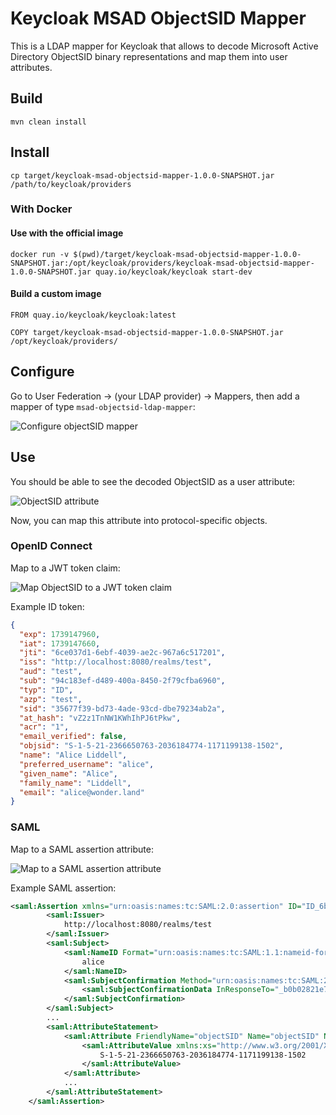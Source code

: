 # Keycloak MSAD ObjectSID Mapper

This is a LDAP mapper for Keycloak that allows to decode Microsoft Active Directory ObjectSID binary representations and map them into user attributes.

## Build

```
mvn clean install
```

## Install

```
cp target/keycloak-msad-objectsid-mapper-1.0.0-SNAPSHOT.jar /path/to/keycloak/providers
```

### With Docker

#### Use with the official image

```
docker run -v $(pwd)/target/keycloak-msad-objectsid-mapper-1.0.0-SNAPSHOT.jar:/opt/keycloak/providers/keycloak-msad-objectsid-mapper-1.0.0-SNAPSHOT.jar quay.io/keycloak/keycloak start-dev
```

#### Build a custom image

```
FROM quay.io/keycloak/keycloak:latest

COPY target/keycloak-msad-objectsid-mapper-1.0.0-SNAPSHOT.jar /opt/keycloak/providers/
```

## Configure
Go to User Federation → (your LDAP provider) → Mappers, then add a mapper of type `msad-objectsid-ldap-mapper`:
    
![Configure objectSID mapper](https://github.com/user-attachments/assets/7ab222f5-25c5-4103-a85c-b4c996d6bb87)

## Use
You should be able to see the decoded ObjectSID as a user attribute:
    
![ObjectSID attribute](https://github.com/user-attachments/assets/55f5793f-cb8c-4fc7-bbd1-a5c6578d8fc5)

Now, you can map this attribute into protocol-specific objects.

### OpenID Connect
Map to a JWT token claim:
    
![Map ObjectSID to a JWT token claim](https://github.com/user-attachments/assets/7f63977d-9580-475c-bd7d-fd4c13d15106)

Example ID token:
```json
{
  "exp": 1739147960,
  "iat": 1739147660,
  "jti": "6ce037d1-6ebf-4039-ae2c-967a6c517201",
  "iss": "http://localhost:8080/realms/test",
  "aud": "test",
  "sub": "94c183ef-d489-400a-8450-2f79cfba6960",
  "typ": "ID",
  "azp": "test",
  "sid": "35677f39-bd73-4ade-93cd-dbe79234ab2a",
  "at_hash": "vZ2z1TnNW1KWhIhPJ6tPkw",
  "acr": "1",
  "email_verified": false,
  "objsid": "S-1-5-21-2366650763-2036184774-1171199138-1502",
  "name": "Alice Liddell",
  "preferred_username": "alice",
  "given_name": "Alice",
  "family_name": "Liddell",
  "email": "alice@wonder.land"
}
```

### SAML
Map to a SAML assertion attribute:

![Map to a SAML assertion attribute](https://github.com/user-attachments/assets/1fb124ad-aae1-4690-be13-78d580090ff6)

Example SAML assertion:
```xml
<saml:Assertion xmlns="urn:oasis:names:tc:SAML:2.0:assertion" ID="ID_6b841b36-7754-4a02-91b4-96a01b7e69d5" IssueInstant="2025-02-10T00:46:47.874Z" Version="2.0">
        <saml:Issuer>
            http://localhost:8080/realms/test
        </saml:Issuer>
        <saml:Subject>
            <saml:NameID Format="urn:oasis:names:tc:SAML:1.1:nameid-format:unspecified">
                alice
            </saml:NameID>
            <saml:SubjectConfirmation Method="urn:oasis:names:tc:SAML:2.0:cm:bearer">
                <saml:SubjectConfirmationData InResponseTo="_b0b02821e77348dbb5261207263bb81d" NotOnOrAfter="2025-02-10T00:51:45.874Z" Recipient="https://samlmock.dev/callback"/>
            </saml:SubjectConfirmation>
        </saml:Subject>
        ...
        <saml:AttributeStatement>
            <saml:Attribute FriendlyName="objectSID" Name="objectSID" NameFormat="urn:oasis:names:tc:SAML:2.0:attrname-format:basic">
                <saml:AttributeValue xmlns:xs="http://www.w3.org/2001/XMLSchema" xmlns:xsi="http://www.w3.org/2001/XMLSchema-instance" xsi:type="xs:string">
                    S-1-5-21-2366650763-2036184774-1171199138-1502
                </saml:AttributeValue>
            </saml:Attribute>
            ...
        </saml:AttributeStatement>
    </saml:Assertion>
```
